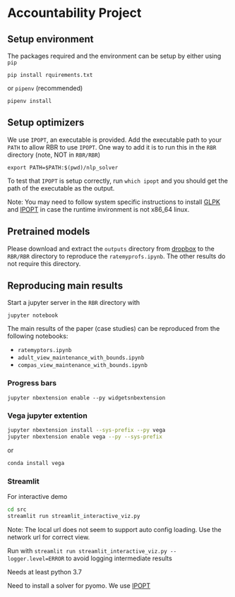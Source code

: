 # Accountability Project

## Setup environment

The packages required and the environment can be setup by either using `pip`
```
pip install rquirements.txt
```
or `pipenv` (recommended)
```
pipenv install 
```

## Setup optimizers

We use `IPOPT`, an executable is provided. 
Add the executable path to your `PATH` to allow RBR to use `IPOPT`. 
One way to add it is to run this in the `RBR` directory (note, NOT in  `RBR/RBR`)
```
export PATH=$PATH:$(pwd)/nlp_solver
```

To test that `IPOPT` is setup correctly, run `which ipopt` and you should get the path of the executable as the output.

Note: You may need to follow system specific instructions to install [GLPK](https://www.gnu.org/software/glpk/) and [IPOPT](https://coin-or.github.io/Ipopt/) in case the runtime invironment is not x86_64 linux.

## Pretrained models
Please download and extract the  `outputs` directory from [dropbox](https://www.dropbox.com/sh/n5o4vswnkxv34zr/AABthgLMaYL3MuA0KC39Z1G8a?dl=0) to the `RBR/RBR` directory to reproduce the `ratemyprofs.ipynb`.
The other results do not require this directory.


## Reproducing main results

Start a jupyter server in the `RBR` directory with
```
jupyter notebook
```

The main results of the paper (case studies) can be reproduced from the following notebooks:
* `ratemyptors.ipynb`
* `adult_view_maintenance_with_bounds.ipynb`
* `compas_view_maintenance_with_bounds.ipynb`


### Progress bars

```
jupyter nbextension enable --py widgetsnbextension
```

### Vega jupyter extention
```bash
jupyter nbextension install --sys-prefix --py vega
jupyter nbextension enable vega --py --sys-prefix
```
or 
```bash
conda install vega
```



### Streamlit
For interactive demo

```bash
cd src
streamlit run streamlit_interactive_viz.py
```

Note: The local url does not seem to support auto config loading. Use the network url for correct view.

Run with `streamlit run streamlit_interactive_viz.py --logger.level=ERROR` to avoid logging intermediate results

Needs at least python 3.7

Need to install a solver for pyomo. We use [IPOPT](https://coin-or.github.io/Ipopt/)

